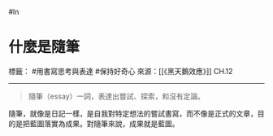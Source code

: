 #ln
# 什麼是隨筆
標籤： #用書寫思考與表達 #保持好奇心 
來源：[[《黑天鵝效應》]] CH.12

---

> 隨筆（essay）一詞，表達出嘗試、探索，和沒有定論。

隨筆，就像是日記一樣，是自我對特定想法的嘗試書寫，而不像是正式的文章，目的是把藍圖落實為成果。對隨筆來說，成果就是藍圖。